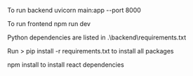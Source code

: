 To run backend uvicorn main:app --port 8000  

To run frontend npm run dev

Python dependencies are listed in .\backend\requirements.txt

Run > pip install -r requirements.txt to install all packages

npm install to install react dependencies 

